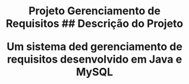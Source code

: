 
<h1 align="center"> Projeto Gerenciamento de Requisitos
## Descrição do Projeto
<p align="center"> Um sistema ded gerenciamento de requisitos desenvolvido em Java e MySQL
